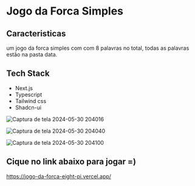# Jogo da Forca Simples

## Caracteristicas
um jogo da forca simples com com 8 palavras no total, todas as palavras estão na pasta data.

## Tech Stack
<ul>
    <li>
        Next.js
    </li>
    <li>
        Typescript
    </li>
    <li>
        Tailwind css
    </li>
    <li>
        Shadcn-ui
    </li>
</ul>

![Captura de tela 2024-05-30 204016](https://github.com/Math3uso/jogo-da-forca/assets/155112086/185e0bb3-cde3-4a66-97ca-b63f4e01ecc0)

![Captura de tela 2024-05-30 204040](https://github.com/Math3uso/jogo-da-forca/assets/155112086/77793d48-5a51-410a-a566-d85bbd7921bf)

![Captura de tela 2024-05-30 204100](https://github.com/Math3uso/jogo-da-forca/assets/155112086/7b7647ad-ab4f-4b55-b3cc-378bd2e32076)

## Cique no link abaixo para jogar =)
<https://jogo-da-forca-eight-pi.vercel.app/>
